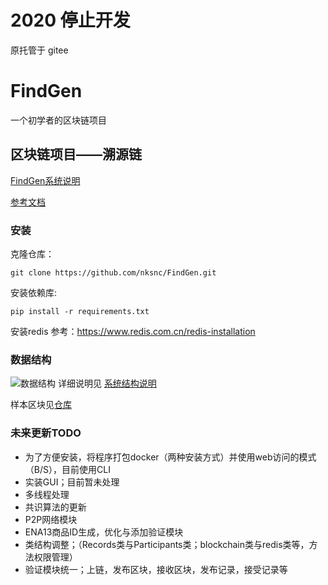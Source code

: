 # **2020 停止开发**

原托管于 gitee

# FindGen

一个初学者的区块链项目  

## 区块链项目——溯源链

[FindGen系统说明](https://gitee.com/nksnc/FindGen/blob/master/FindGen%E7%B3%BB%E7%BB%9F%E7%BB%93%E6%9E%84%E8%AF%B4%E6%98%8E.md)  

[参考文档](https://gitee.com/nksnc/FindGen/blob/master/docs/README.md)  

### 安装

克隆仓库：
```
git clone https://github.com/nksnc/FindGen.git
```

安装依赖库:
```
pip install -r requirements.txt
```

安装redis
参考：<https://www.redis.com.cn/redis-installation>

### 数据结构

![数据结构](https://images.gitee.com/uploads/images/2020/0505/100007_60ed80b4_5446993.png "数据结构v1.png")
详细说明见 [系统结构说明](https://gitee.com/nksnc/FindGen/blob/master/FindGen%E7%B3%BB%E7%BB%9F%E7%BB%93%E6%9E%84%E8%AF%B4%E6%98%8E.md)

样本区块见[仓库](https://gitee.com/nksnc/FindGen/blob/master/block.json)

### 未来更新TODO  

- 为了方便安装，将程序打包docker（两种安装方式）并使用web访问的模式（B/S），目前使用CLI
- 实装GUI；目前暂未处理
- 多线程处理
- 共识算法的更新
- P2P网络模块
- ENA13商品ID生成，优化与添加验证模块
- 类结构调整；（Records类与Participants类；blockchain类与redis类等，方法权限管理）
- 验证模块统一；上链，发布区块，接收区块，发布记录，接受记录等
